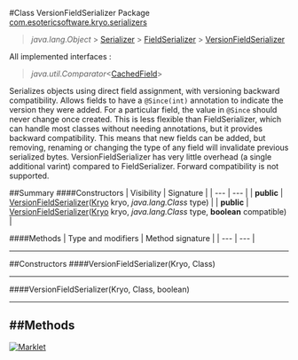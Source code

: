 #Class VersionFieldSerializer
Package [com.esotericsoftware.kryo.serializers](README.md)<br>

> *java.lang.Object* > [Serializer](../Serializer.md) > [FieldSerializer](FieldSerializer.md) > [VersionFieldSerializer](VersionFieldSerializer.md)

All implemented interfaces :
> *java.util.Comparator*<[CachedField](CachedField.md)>

Serializes objects using direct field assignment, with versioning backward compatibility. Allows fields to have a
 <code>@Since(int)</code> annotation to indicate the version they were added. For a particular field, the value in
 <code>@Since</code> should never change once created. This is less flexible than FieldSerializer, which can handle most classes
 without needing annotations, but it provides backward compatibility. This means that new fields can be added, but removing,
 renaming or changing the type of any field will invalidate previous serialized bytes. VersionFieldSerializer has very little
 overhead (a single additional varint) compared to FieldSerializer. Forward compatibility is not supported.


##Summary
####Constructors
| Visibility | Signature |
| --- | --- |
| **public** | [VersionFieldSerializer](#versionfieldserializerkryo-class)([Kryo](../Kryo.md) kryo, *java.lang.Class* type) |
| **public** | [VersionFieldSerializer](#versionfieldserializerkryo-class-boolean)([Kryo](../Kryo.md) kryo, *java.lang.Class* type, **boolean** compatible) |

####Methods
| Type and modifiers | Method signature |
| --- | --- |

---


##Constructors
####VersionFieldSerializer(Kryo, Class)
> 


---

####VersionFieldSerializer(Kryo, Class, boolean)
> 


---


##Methods
---

[![Marklet](https://img.shields.io/badge/Generated%20by-Marklet-green.svg)](https://github.com/Faylixe/marklet)